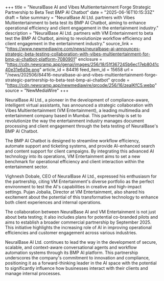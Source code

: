 +++
title = "NeuralBase AI and Vibes Multientertainment Forge Strategic Partnership to Beta Test BMP AI Chatbot"
date = "2025-06-16T10:15:33Z"
draft = false
summary = "NeuralBase AI Ltd. partners with Vibes Multientertainment to beta test its BMP AI Chatbot, aiming to enhance operational efficiency and client engagement in the entertainment industry."
description = "NeuralBase AI Ltd. partners with VM Entertainment to beta test the BMP AI Chatbot, aiming to revolutionize workflow efficiency and client engagement in the entertainment industry."
source_link = "https://www.newmediawire.com/news/neuralbase-ai-announces-strategic-beta-testing-collaboration-with-vibes-multientertainment-for-bmp-ai-chatbot-platform-7080901"
enclosure = "https://cdn.newsramp.app/genai/images/256/18/51f367245b6ec17eb8041c40e31e6d3e.png"
article_id = 84416
feed_item_id = 15658
url = "/news/202506/84416-neuralbase-ai-and-vibes-multientertainment-forge-strategic-partnership-to-beta-test-bmp-ai-chatbot"
qrcode = "https://cdn.newsramp.app/newmediawire/qrcode/256/16/zealKfC5.webp"
source = "NewMediaWire"
+++

<p>NeuralBase AI Ltd., a pioneer in the development of compliance-aware, intelligent virtual assistants, has announced a strategic collaboration with Vibes Multientertainment (VM Entertainment), a leading multimedia and entertainment company based in Mumbai. This partnership is set to revolutionize the way the entertainment industry manages document processing and client engagement through the beta testing of NeuralBase's BMP AI Chatbot.</p><p>The BMP AI Chatbot is designed to streamline workflow efficiency, automate support and ticketing systems, and provide AI-enhanced search and content support for client campaigns. By integrating this advanced AI technology into its operations, VM Entertainment aims to set a new benchmark for operational efficiency and client interaction within the entertainment sector.</p><p>Vighnesh Dobale, CEO of NeuralBase AI Ltd., expressed his enthusiasm for the partnership, citing VM Entertainment's diverse portfolio as the perfect environment to test the AI's capabilities in creative and high-impact settings. Pujan Jobalia, Director at VM Entertainment, also shared his excitement about the potential of this transformative technology to enhance both client experiences and internal operations.</p><p>The collaboration between NeuralBase AI and VM Entertainment is not just about beta testing; it also includes plans for potential co-branded pilots and aims to establish a broader commercial partnership by September 2025. This initiative highlights the increasing role of AI in improving operational efficiencies and customer engagement across various industries.</p><p>NeuralBase AI Ltd. continues to lead the way in the development of secure, scalable, and context-aware conversational agents and workflow automation systems through its BMP AI platform. This partnership underscores the company's commitment to innovation and compliance, positioning it as a forward-thinking leader in the AI space with the potential to significantly influence how businesses interact with their clients and manage internal processes.</p>
